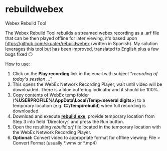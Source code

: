 # rebuildwebex
Webex Rebuild Tool

The Webex Rebuild Tool rebuilds a streamed webex recording as a .arf file that can be then played offline for later viewing, it's based upon https://github.com/skuater/rebuildwebex (written in Spanish). My solution leverages this tool but has been improved, translated to English plus a few bugs fixed :smirk:

How to use:
1. Click on the **Play recording** link in the email with subject "*recording of today's session ...*"
2. This opens the WebEx Network Recording Player, wait until video will be downloaded. There is a blue buffering indicator and it should be 100%.
3. Copy contents of WebEx temp folder (**%USERPROFILE%\AppData\Local\Temp\<several digits>**) to a temporary location (e.g. **C:\Temp\rebuild**) when full recording is downloaded.
4. Download and execute **[rebuild.exe](https://raw.githubusercontent.com/BrendanCrowleyACI/rebuildwebex/master/exe/rebuild.exe)**, provide temporary location from Step 3 into field 'Directory:' and press the Run button.
5. Open the resulting *rebuild.arf* file located in the temporary location with the WebEx Network Recording Player.
6. **Optional:** Convert video to appropriate format for offline viewing: File > Convert Format (usually *.wmv or *.mp4)
